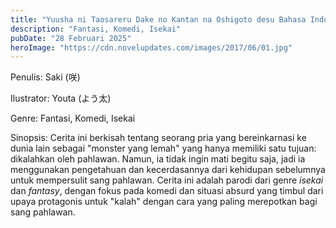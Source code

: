 ```yaml
---
title: "Yuusha ni Taosareru Dake no Kantan na Oshigoto desu Bahasa Indonesia"
description: "Fantasi, Komedi, Isekai"
pubDate: "28 Februari 2025"
heroImage: "https://cdn.novelupdates.com/images/2017/06/01.jpg"
---
```


Penulis: Saki (咲)

Ilustrator: Youta (よう太)

Genre: Fantasi, Komedi, Isekai

Sinopsis: Cerita ini berkisah tentang seorang pria yang bereinkarnasi ke dunia lain sebagai "monster yang lemah" yang hanya memiliki satu tujuan: dikalahkan oleh pahlawan. Namun, ia tidak ingin mati begitu saja, jadi ia menggunakan pengetahuan dan kecerdasannya dari kehidupan sebelumnya untuk mempersulit sang pahlawan. Cerita ini adalah parodi dari genre *isekai* dan *fantasy*, dengan fokus pada komedi dan situasi absurd yang timbul dari upaya protagonis untuk "kalah" dengan cara yang paling merepotkan bagi sang pahlawan.
